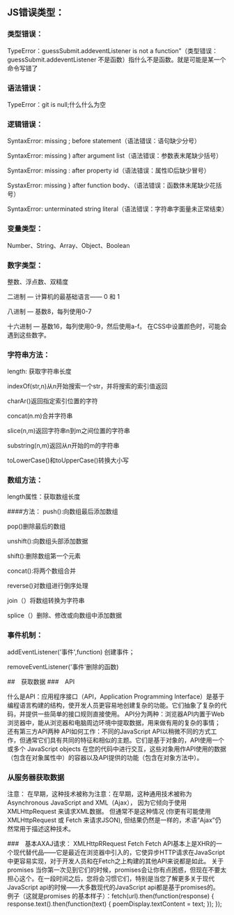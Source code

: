 ## JS错误类型：
### 类型错误：
TypeError：guessSubmit.addeventListener is not a function”（类型错误：guessSubmit.addeventListener 不是函数）指什么不是函数。就是可能是某一个命令写错了
    
### 语法错误：
TypeError：git is null;什么什么为空

### 逻辑错误：
	
SyntaxError: missing ; before statement（语法错误：语句缺少分号）    
  
SyntaxError: missing ) after argument list（语法错误：参数表末尾缺少括号）   
  
SyntaxError: missing : after property id（语法错误：属性ID后缺少冒号）    
  
SystaxError: missing } after function body、（语法错误：函数体末尾缺少花括号）    
  
SyntaxError: unterminated string literal（语法错误：字符串字面量未正常结束）
	
### 变量类型：
Number、String、Array、Object、Boolean
### 数字类型：
整数、浮点数、双精度   

二进制 — 计算机的最基础语言—— 0 和 1   
    
八进制 — 基数8，每列使用0-7   
    
十六进制 — 基数16，每列使用0-9，然后使用a-f。 在CSS中设置颜色时，可能会遇到这些数字。   
    
### 字符串方法：
length: 获取字符串长度   

indexOf(str,n)从n开始搜索一个str，并将搜索的索引值返回   
    
charAr()返回指定索引位置的字符   

concat(n.m)合并字符串   

slice(n,m)返回字符串n到m之间位置的字符串

substring(n,m)返回从n开始的m的字符串   

toLowerCase()和toUpperCase()转换大小写

### 数组方法：
length属性：获取数组长度   

####方法：
push():向数组最后添加数组   

pop()删除最后的数组   

unshift():向数组头部添加数据  

shift():删除数组第一个元素  

concat():将两个数组合并

reverse()对数组进行倒序处理

join（）将数组转换为字符串

splice（）删除、修改或向数组中添加数据

### 事件机制：
addEventListener('事件',function) 创建事件；   

removeEventListener('事件'删除的函数)

##　获取数据
###　API

什么是API：应用程序接口（API，Application Programming Interface）是基于编程语言构建的结构，使开发人员更容易地创建复杂的功能。它们抽象了复杂的代码，并提供一些简单的接口规则直接使用。
API分为两种：浏览器API内置于Web浏览器中，能从浏览器和电脑周边环境中提取数据，用来做有用的复杂的事情；　还有第三方API两种
API如何工作：不同的JavaScript API以稍微不同的方式工作，但通常它们具有共同的特征和相似的主题。它们是基于对象的，API使用一个或多个 JavaScript objects 在您的代码中进行交互，这些对象用作API使用的数据（包含在对象属性中）的容器以及API提供的功能（包含在对象方法中）。

### 从服务器获取数据
注意：
在早期，这种技术被称为注意：在早期，这种通用技术被称为Asynchronous JavaScript and XML（Ajax）， 因为它倾向于使用XMLHttpRequest 来请求XML数据。 但通常不是这种情况 (你更有可能使用 XMLHttpRequest 或 Fetch 来请求JSON), 但结果仍然是一样的，术语“Ajax”仍然常用于描述这种技术。

###　基本AXAJ请求：
XMLHttpRRequest
Fetch
Fetch API基本上是XHR的一个现代替代品——它是最近在浏览器中引入的，它使异步HTTP请求在JavaScript中更容易实现，对于开发人员和在Fetch之上构建的其他API来说都是如此。
关于promises 
当你第一次见到它们的时候，promises会让你有点困惑，但现在不要太担心这个。在一段时间之后，您将会习惯它们，特别是当您了解更多关于现代JavaScript api的时候——大多数现代的JavaScript api都是基于promises的。
例子（这就是promises 的基本样子）：fetch(url).then(function(response) {
  response.text().then(function(text) {
    poemDisplay.textContent = text;
  });
});

